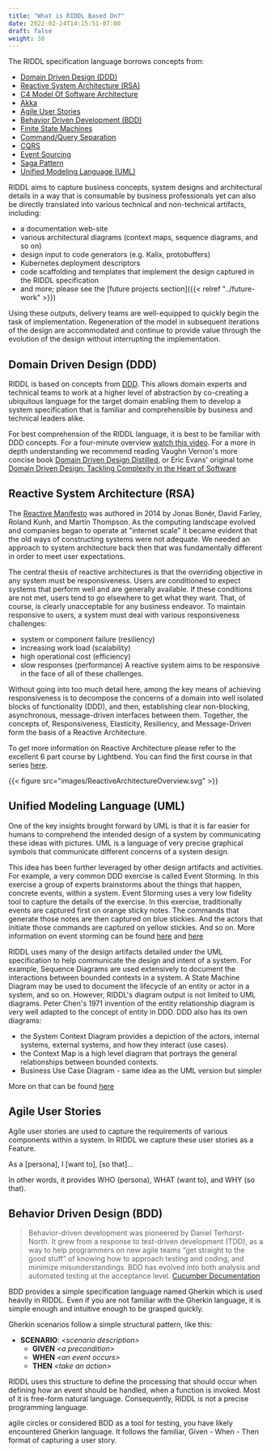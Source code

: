 ```yaml
---
title: "What is RIDDL Based On?"
date: 2022-02-24T14:15:51-07:00
draft: false
weight: 30
---
```


The RIDDL specification language borrows concepts from:
* [Domain Driven Design (DDD)](https://en.wikipedia.org/wiki/Domain-driven_design)
* [Reactive System Architecture (RSA)](https://www.reactivemanifesto.org/)
* [C4 Model Of Software Architecture](https://c4model.com)
* [Akka](https://akka.io)
* [Agile User Stories](https://en.wikipedia.org/wiki/User_story)
* [Behavior Driven Development (BDD)](https://en.wikipedia.org/wiki/Behavior-driven_development)
* [Finite State Machines](https://en.wikipedia.org/wiki/Finite-state_machine)
* [Command/Query Separation](https://en.wikipedia.org/wiki/Command%E2%80%93query_separation)
* [CQRS](https://martinfowler.com/bliki/CQRS.html)
* [Event Sourcing](https://learn.microsoft.com/en-us/azure/architecture/patterns/event-sourcing)
* [Saga Pattern](https://microservices.io/patterns/data/saga.html)
* [Unified Modeling Language (UML)](https://en.wikipedia.org/wiki/Unified_Modeling_Language)

RIDDL aims to capture business concepts, system designs and architectural 
details in a way that is consumable by business professionals yet can also
be directly translated into various technical and non-technical artifacts,
including: 
* a documentation web-site 
* various architectural diagrams (context maps, sequence diagrams, and so on)
* design input to code generators (e.g. Kalix, protobuffers)
* Kubernetes deployment descriptors
* code scaffolding and templates that implement the design captured in the 
  RIDDL specification 
* and more; please see the 
  [future projects section]({{< relref "../future-work" >}})

Using these outputs, delivery teams are well-equipped to quickly begin
the task of implementation. Regeneration of the model in subsequent 
iterations of the design are accommodated and continue to provide value through
the evolution of the design without interrupting the implementation.

## Domain Driven Design (DDD)
RIDDL is based on concepts from 
[DDD](https://en.wikipedia.org/wiki/Domain-driven_design). This allows domain 
experts and technical teams to work at a higher level of abstraction by 
co-creating a ubiquitous language for the target domain enabling them to 
develop a system specification that is familiar and comprehensible by business 
and technical leaders alike.

For best comprehension of the RIDDL language, it is best to be familiar with
DDD concepts. For a four-minute overview 
[watch this video](https://elearn.domainlanguage.com/). 
For a more in depth understanding we recommend reading Vaughn Vernon's more 
concise book
[Domain Driven Design Distilled](https://www.amazon.com/Domain-Driven-Design-Distilled-Vaughn-Vernon/dp/0134434420/),
or Eric Evans' original tome [Domain Driven Design: Tackling Complexity in the Heart of Software](https://www.amazon.com/Domain-Driven-Design-Tackling-Complexity-Software/dp/0321125215/)

## Reactive System Architecture (RSA)
The [Reactive Manifesto](https://www.reactivemanifesto.org/) was authored in
2014 by Jonas Bonér, David Farley, Roland Kunh, and Martin Thompson. As the
computing landscape evolved and companies began to operate at "internet scale"
it became evident that the old ways of constructing systems were not adequate.
We needed an approach to system architecture back then that was fundamentally
different in order to meet user expectations.

The central thesis of reactive architectures is that the overriding objective
in any system must be responsiveness. Users are conditioned to expect systems
that perform well and are generally available. If these conditions are not met,
users tend to go elsewhere to get what they want. That, of course, is clearly
unacceptable for any business endeavor. To maintain responsive to users, a 
system must deal with various responsiveness challenges:
* system or component failure (resiliency)
* increasing work load (scalability)
* high operational cost (efficiency)
* slow responses (performance)
A reactive system aims to be responsive in the face of all of these challenges.  

Without going into too much detail here, among the key means of achieving 
responsiveness is to decompose the concerns of a domain into well isolated 
blocks of functionality (DDD), and then, establishing clear non-blocking, 
asynchronous, message-driven interfaces between them. Together, the concepts 
of, Responsiveness, Elasticity, Resiliency, and Message-Driven form the basis
of a Reactive Architecture.

To get more information on Reactive Architecture please refer to the excellent
6 part course by Lightbend. You can find the first course in that series
[here](https://academy.lightbend.com/courses/course-v1:lightbend+LRA-IntroToReactive+v1/about).

{{< figure src="images/ReactiveArchitectureOverview.svg" >}}

## Unified Modeling Language (UML)
One of the key insights brought forward by UML is that it is far easier for 
humans to comprehend the intended design of a system by communicating these 
ideas with pictures. UML is a language of very precise graphical symbols that
communicate different concerns of a system design.

This idea has been further leveraged by other design artifacts and activities.
For example, a very common DDD exercise is called Event Storming. In this 
exercise a group of experts brainstorms about the things that happen, concrete
events, within a system. Event Storming uses a very low fidelity tool to capture 
the details of the exercise. In this exercise, traditionally events are captured
first on orange sticky notes. The commands that generate those notes are then
captured on blue stickies. And the actors that initiate those commands are
captured on yellow stickies. And so on. More information on event storming can
be found [here](https://en.wikipedia.org/wiki/Event_storming) and 
[here](https://www.lucidchart.com/blog/ddd-event-storming)

RIDDL uses many of the design artifacts detailed under the UML specification 
to help communicate the design and intent of a system. For example, Sequence
Diagrams are used extensively to document the interactions between bounded
contexts in a system. A State Machine Diagram may be used to document the 
lifecycle of an entity or actor in a system, and so on. However, RIDDL's
diagram output is not limited to UML diagrams. Peter Chen's 1971 invention of 
the entity relationship diagram is very well adapted to the concept of entity
in DDD. DDD also has its own diagrams:
* the System Context Diagram provides a depiction of the actors, internal 
  systems, external systems, and how they interact (use cases).
* the Context Map is a high level diagram that portrays the general 
  relationships between bounded contexts.
* Business Use Case Diagram - same idea as the UML version but simpler

More on that can be found [here](https://medium.com/nick-tune-tech-strategy-blog/domain-driven-architecture-diagrams-139a75acb578)

## Agile User Stories
Agile user stories are used to capture the requirements of various components
within a system. In RIDDL we capture these user stories as a Feature. 

As a [persona], I [want to], [so that]...

In other words, it provides WHO (persona), WHAT (want to), and WHY (so that). 


## Behavior Driven Design (BDD)

<blockquote>
Behavior-driven development was pioneered by Daniel Terhorst-North. It grew 
from a response to test-driven development (TDD), as a way to help programmers
on new agile teams “get straight to the good stuff” of knowing how to approach
testing and coding, and minimize misunderstandings. BDD has evolved into both
analysis and automated testing at the acceptance level.
<a href="https://cucumber.io/docs/bdd/history/">Cucumber Documentation</a></a>
</blockquote>

BDD provides a simple specification language named Gherkin which is used heavily
in RIDDL. Even if you are not familiar with the Gherkin language, it is simple 
enough and intuitive enough to be grasped quickly. 

Gherkin scenarios follow a simple structural pattern, like this:
* **SCENARIO**: *\<scenario description\>*
  * **GIVEN** *\<a precondition\>*
  * **WHEN** *\<an event occurs\>*
  * **THEN** *\<take an action\>*

RIDDL uses this structure to define the processing that should occur when 
defining how an event should be handled, when a function is invoked.
Most of it is free-form natural language. Consequently, RIDDL is not a precise
programming language. 

 
agile circles or considered BDD as a tool for testing, you have likely
encountered Gherkin language. It follows the familiar, Given - When - Then
format of capturing a user story. 

